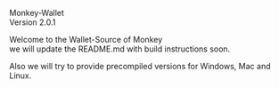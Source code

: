 Monkey-Wallet
<br>Version 2.0.1

Welcome to the Wallet-Source of Monkey<br>
we will update the README.md with build instructions soon.

Also we will try to provide precompiled versions for Windows, Mac and Linux.

